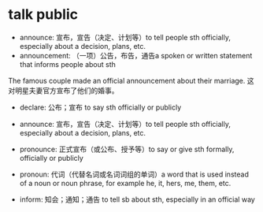 # talk public

- announce: 宣布，宣告（决定、计划等）to tell people sth officially, especially about a decision, plans, etc.
- announcement: （一项）公告，布告，通告a spoken or written statement that informs people about sth

The famous couple made an official announcement about their marriage. 这对明星夫妻官方宣布了他们的婚事。

- declare: 公布；宣布 to say sth officially or publicly
- announce: 宣布，宣告（决定、计划等）to tell people sth officially, especially about a decision, plans, etc.
- pronounce: 正式宣布（或公布、授予等）to say or give sth formally, officially or publicly
- pronoun: 代词（代替名词或名词词组的单词）a word that is used instead of a noun or noun phrase, for example he, it, hers, me, them, etc.

- inform: 知会；通知；通告 to tell sb about sth, especially in an official way

